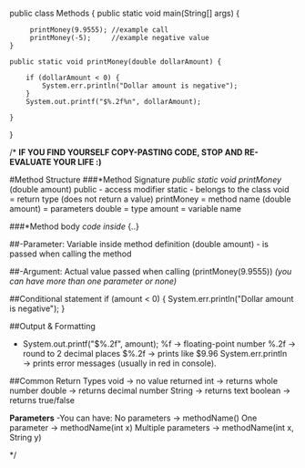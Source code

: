 public class Methods {
    public static void main(String[] args) {

         printMoney(9.9555); //example call
         printMoney(-5);     //example negative value
    }

    public static void printMoney(double dollarAmount) {

        if (dollarAmount < 0) {
            System.err.println("Dollar amount is negative");
        }
        System.out.printf("$%.2f%n", dollarAmount);

    }
}

/*
**IF YOU FIND YOURSELF COPY-PASTING CODE, STOP AND RE-EVALUATE YOUR LIFE :)**

#Method Structure
###*Method Signature
 *public static void printMoney* (double amount)
        public - access modifier
        static - belongs to the class
        void = return type (does not return a value)
        printMoney = method name
        (double amount) = parameters
            double = type
            amount = variable name

###*Method body
 *code inside* {..}

##-Parameter: Variable inside method definition
        (double amount) - is passed when calling the method

##-Argument: Actual value passed when calling (printMoney(9.9555))
*(you can have more than one parameter or none)*

##Conditional statement
        if (amount < 0) {
            System.err.println("Dollar amount is negative");
        }

##Output & Formatting
- System.out.printf("$%.2f", amount);
        %f → floating-point number
        %.2f → round to 2 decimal places
        $%.2f → prints like $9.96
System.err.println → prints error messages (usually in red in console).

##Common Return Types
    void → no value returned
    int → returns whole number
    double → returns decimal number
    String → returns text
    boolean → returns true/false

**Parameters**
    -You can have:
    No parameters → methodName()
    One parameter → methodName(int x)
    Multiple parameters → methodName(int x, String y)

 */
